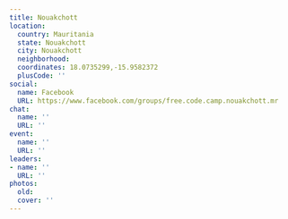 ```yaml
---
title: Nouakchott
location:
  country: Mauritania
  state: Nouakchott
  city: Nouakchott
  neighborhood: 
  coordinates: 18.0735299,-15.9582372
  plusCode: ''
social:
  name: Facebook
  URL: https://www.facebook.com/groups/free.code.camp.nouakchott.mr
chat:
  name: ''
  URL: ''
event:
  name: ''
  URL: ''
leaders:
- name: ''
  URL: ''
photos:
  old: 
  cover: ''
---
```

